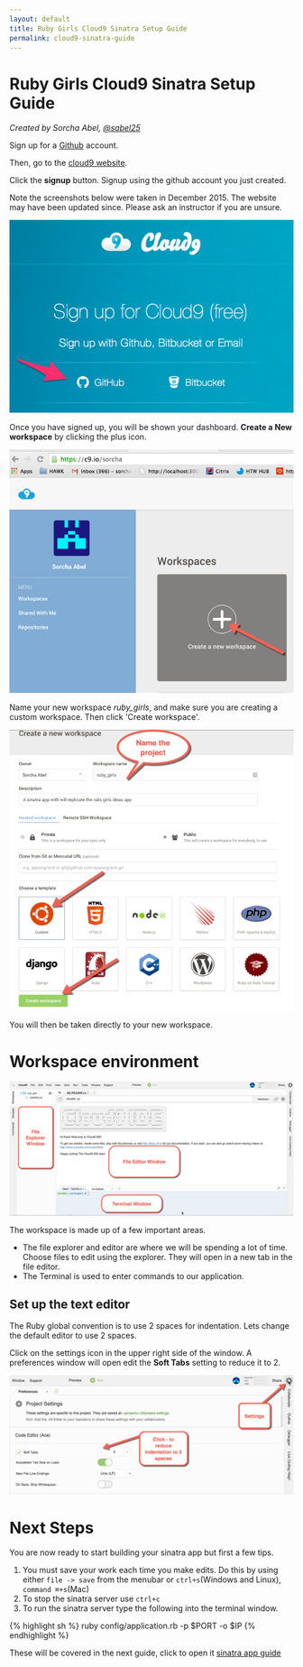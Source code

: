 ```yaml
---
layout: default
title: Ruby Girls Cloud9 Sinatra Setup Guide
permalink: cloud9-sinatra-guide
---
```


# Ruby Girls Cloud9 Sinatra Setup Guide

*Created by Sorcha Abel, [@sabel25](https://twitter.com/sabel25)*

Sign up for a [Github](https://github.com/) account.

Then, go to the [cloud9 website](https://c9.io/).

Click the __signup__ button. Signup using the github account you just created.

Note the screenshots below were taken in December 2015. The website may have been updated since. Please ask an instructor if you are unsure.

<img src="/images/c9/c9-signup-with-github.png">

Once you have signed up, you will be shown your dashboard. __Create a New workspace__ by clicking the plus icon.

<img src="/images/c9_sinatra/c9_new_workspace1.png">

Name your new workspace _ruby_girls_, and make sure you are creating a custom workspace. Then click 'Create workspace'.

<img src="/images/c9_sinatra/c9_create_workspace2.png">

You will then be taken directly to your new workspace.

# Workspace environment

<img src="/images/c9_sinatra/c9_workspace_final.png">

The workspace is made up of a few important areas.

- The file explorer and editor are where we will be spending a lot of time. Choose files to edit using the explorer. They will open in a new tab in the file editor.
- The Terminal is used to enter commands to our application.

## Set up the text editor

The Ruby global convention is to use 2 spaces for indentation. Lets change the default editor to use 2 spaces.

Click on the settings icon in the upper right side of the window. A preferences window will open edit the __Soft Tabs__ setting to reduce it to 2.

<img src="/images/c9_sinatra/c9_settings4.png">

# Next Steps

You are now ready to start building your sinatra app but first a few tips.

1. You must save your work each time you make edits. Do this by using either `file -> save` from the menubar or `ctrl+s`(Windows and Linux), `command ⌘+s`(Mac)
2. To stop the sinatra server use `ctrl+c`
3. To run the sinatra server type the following into the terminal window.

{% highlight sh %}
ruby config/application.rb -p $PORT -o $IP
{% endhighlight %}

These will be covered in the next guide, click to open it [sinatra app guide](/sinatra-app-guide)
